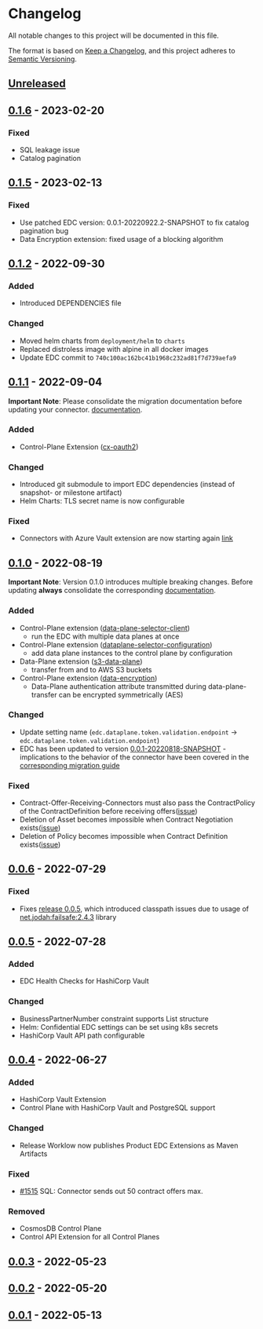 # Changelog

All notable changes to this project will be documented in this file.

The format is based on [Keep a Changelog](https://keepachangelog.com/en/1.0.0/),
and this project adheres to [Semantic Versioning](https://semver.org/spec/v2.0.0.html).

## [Unreleased]

## [0.1.6] - 2023-02-20

### Fixed

-   SQL leakage issue
-   Catalog pagination 

## [0.1.5] - 2023-02-13

### Fixed

-   Use patched EDC version: 0.0.1-20220922.2-SNAPSHOT to fix catalog pagination bug
-   Data Encryption extension: fixed usage of a blocking algorithm

## [0.1.2] - 2022-09-30

### Added

-   Introduced DEPENDENCIES file

### Changed

-   Moved helm charts from `deployment/helm` to `charts`
-   Replaced distroless image with alpine in all docker images
-   Update EDC commit to `740c100ac162bc41b1968c232ad81f7d739aefa9`

## [0.1.1] - 2022-09-04

**Important Note**: Please consolidate the migration documentation before updating your connector. [documentation](/docs/migration/Version_0.1.0_0.1.1.md).

### Added

-   Control-Plane Extension ([cx-oauth2](/edc-extensions/cx-oauth2/README.md))

### Changed

-   Introduced git submodule to import EDC dependencies (instead of snapshot- or milestone artifact)
-   Helm Charts: TLS secret name is now configurable

### Fixed

-   Connectors with Azure Vault extension are now starting again [link](https://github.com/eclipse-dataspaceconnector/DataSpaceConnector/issues/1892)

## [0.1.0] - 2022-08-19

**Important Note**: Version 0.1.0 introduces multiple breaking changes. Before updating **always** consolidate the
corresponding [documentation](/docs/migration/Version_0.0.x_0.1.x.md).

### Added

-   Control-Plane extension ([data-plane-selector-client](https://github.com/eclipse-dataspaceconnector/DataSpaceConnector/tree/v0.0.1-milestone-5/extensions/data-plane-selector/selector-client))
    -   run the EDC with multiple data planes at once
-   Control-Plane extension ([dataplane-selector-configuration](edc-extensions/dataplane-selector-configuration))
    -   add data plane instances to the control plane by configuration
-   Data-Plane extension ([s3-data-plane](https://github.com/eclipse-dataspaceconnector/DataSpaceConnector/tree/main/extensions/aws/data-plane-s3))
    -   transfer from and to AWS S3 buckets
-   Control-Plane extension ([data-encryption](edc-extensions/data-encryption))
    -   Data-Plane authentication attribute transmitted during data-plane-transfer can be encrypted symmetrically (AES)

### Changed

-   Update setting name (`edc.dataplane.token.validation.endpoint` -> `edc.dataplane.token.validation.endpoint`)
-   EDC has been updated to version [0.0.1-20220818-SNAPSHOT](https://oss.sonatype.org/#nexus-search;gav~org.eclipse.dataspaceconnector~~0.0.1-20220818-SNAPSHOT~~) - implications to the behavior of the connector have been covered in the [corresponding migration guide](docs/migration/Version_0.0.x_0.1.x.md)

### Fixed

-   Contract-Offer-Receiving-Connectors must also pass the ContractPolicy of the ContractDefinition before receiving offers([issue](https://github.com/eclipse-dataspaceconnector/DataSpaceConnector/issues/1331))
-   Deletion of Asset becomes impossible when Contract Negotiation exists([issue](https://github.com/eclipse-dataspaceconnector/DataSpaceConnector/issues/1403))
-   Deletion of Policy becomes impossible when Contract Definition exists([issue](https://github.com/eclipse-dataspaceconnector/DataSpaceConnector/issues/1410))

## [0.0.6] - 2022-07-29

### Fixed

-   Fixes [release 0.0.5](https://github.com/eclipse-tractusx/tractusx-edc/releases/tag/0.0.5), which introduced classpath issues due to usage of [net.jodah:failsafe:2.4.3](https://search.maven.org/artifact/net.jodah/failsafe/2.4.3/jar) library 

## [0.0.5] - 2022-07-28

### Added

-   EDC Health Checks for HashiCorp Vault

### Changed

-   BusinessPartnerNumber constraint supports List structure
-   Helm: Confidential EDC settings can be set using k8s secrets
-   HashiCorp Vault API path configurable

## [0.0.4] - 2022-06-27

### Added

-   HashiCorp Vault Extension
-   Control Plane with HashiCorp Vault and PostgreSQL support

### Changed

-   Release Worklow now publishes Product EDC Extensions as Maven Artifacts

### Fixed

-   [#1515](https://github.com/eclipse-dataspaceconnector/DataSpaceConnector/issues/1515) SQL: Connector sends out 50
    contract offers max.

### Removed

-   CosmosDB Control Plane
-   Control API Extension for all Control Planes

## [0.0.3] - 2022-05-23

## [0.0.2] - 2022-05-20

## [0.0.1] - 2022-05-13

[Unreleased]: https://github.com/eclipse-tractusx/tractusx-edc/compare/0.1.6...HEAD

[0.1.6]: https://github.com/eclipse-tractusx/tractusx-edc/compare/0.1.5...0.1.6

[0.1.5]: https://github.com/eclipse-tractusx/tractusx-edc/compare/0.1.2...0.1.5

[0.1.2]: https://github.com/eclipse-tractusx/tractusx-edc/compare/0.1.1...0.1.2

[0.1.1]: https://github.com/eclipse-tractusx/tractusx-edc/compare/0.1.0...0.1.1

[0.1.0]: https://github.com/eclipse-tractusx/tractusx-edc/compare/0.0.6...0.1.0

[0.0.6]: https://github.com/eclipse-tractusx/tractusx-edc/compare/0.0.5...0.0.6

[0.0.5]: https://github.com/eclipse-tractusx/tractusx-edc/compare/0.0.4...0.0.5

[0.0.4]: https://github.com/eclipse-tractusx/tractusx-edc/compare/0.0.3...0.0.4

[0.0.3]: https://github.com/eclipse-tractusx/tractusx-edc/compare/0.0.2...0.0.3

[0.0.2]: https://github.com/eclipse-tractusx/tractusx-edc/compare/0.0.1...0.0.2

[0.0.1]: https://github.com/eclipse-tractusx/tractusx-edc/compare/a02601306fed39a88a3b3b18fae98b80791157b9...0.0.1
